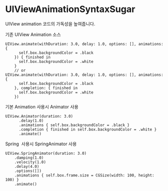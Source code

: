 # UIViewAnimationSyntaxSugar
UIView animation 코드의 가독성을 높여줍니다.


기존 UIView Animation 소스

```
UIView.animate(withDuration: 3.0, delay: 1.0, options: [], animations: { 
      self.box.backgroundColor = .black
    }) { finished in
      self.box.backgroundColor = .white
    }
    // or
UIView.animate(withDuration: 3.0, delay: 1.0, options: [], animations: { 
      self.box.backgroundColor = .black
    }, completion: { finished in
      self.box.backgroundColor = .white
    })
```

기본 Animation 사용시 Animator 사용
```
UIView.Animator(duration: 3.0)
      .delay(1.0)
      .animations { self.box.backgroundColor = .black }
      .completion { finished in self.box.backgroundColor = .white }
      .animate()
```

Spring  사용시 SpringAnimator 사용
```
UIView.SpringAnimator(duration: 3.0)
    .damping(1.0)
    .velocity(1.0)
    .delay(4.0)
    .options([])
    .animations { self.box.frame.size = CGSize(width: 100, height: 100) }
    .animate()
```
